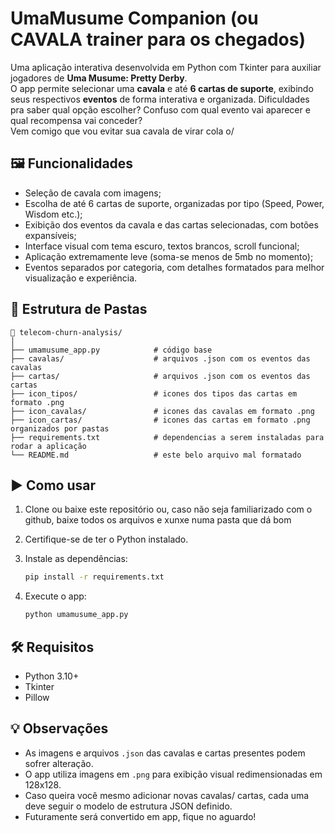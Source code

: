 # UmaMusume Companion (ou CAVALA trainer para os chegados)

Uma aplicação interativa desenvolvida em Python com Tkinter para auxiliar jogadores de **Uma Musume: Pretty Derby**.<br>
O app permite selecionar uma **cavala** e até **6 cartas de suporte**, exibindo seus respectivos **eventos** de forma interativa e organizada.
Dificuldades pra saber qual opção escolher? Confuso com qual evento vai aparecer e qual recompensa vai conceder? <br>
Vem comigo que vou evitar sua cavala de virar cola o/ 

## 🖼️ Funcionalidades
- Seleção de cavala com imagens;
- Escolha de até 6 cartas de suporte, organizadas por tipo (Speed, Power, Wisdom etc.);
- Exibição dos eventos da cavala e das cartas selecionadas, com botões expansíveis;
- Interface visual com tema escuro, textos brancos, scroll funcional;
- Aplicação extremamente leve (soma-se menos de 5mb no momento);
- Eventos separados por categoria, com detalhes formatados para melhor visualização e experiência. 

## 📁 Estrutura de Pastas

```
📁 telecom-churn-analysis/
│
├── umamusume_app.py            # código base
├── cavalas/                    # arquivos .json com os eventos das cavalas                   
├── cartas/                     # arquivos .json com os eventos das cartas
├── icon_tipos/                 # icones dos tipos das cartas em formato .png
├── icon_cavalas/               # icones das cavalas em formato .png
├── icon_cartas/                # icones das cartas em formato .png organizados por pastas
├── requirements.txt            # dependencias a serem instaladas para rodar a aplicação
└── README.md                   # este belo arquivo mal formatado
```

## ▶️ Como usar
1. Clone ou baixe este repositório ou, caso não seja familiarizado com o github, baixe todos os arquivos e xunxe numa pasta que dá bom 
2. Certifique-se de ter o Python instalado.
3. Instale as dependências:

   ```bash
   pip install -r requirements.txt
   ```

4. Execute o app:
   ```bash
   python umamusume_app.py
   ```

## 🛠️ Requisitos
- Python 3.10+
- Tkinter
- Pillow

## 💡 Observações
- As imagens e arquivos `.json` das cavalas e cartas presentes podem sofrer alteração.
- O app utiliza imagens em `.png` para exibição visual redimensionadas em 128x128.
- Caso queira você mesmo adicionar novas cavalas/ cartas, cada uma deve seguir o modelo de estrutura JSON definido.
- Futuramente será convertido em app, fique no aguardo! 
